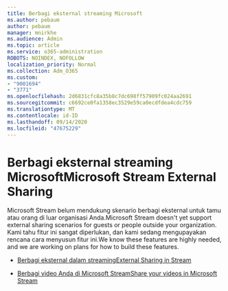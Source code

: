 ```yaml
---
title: Berbagi eksternal streaming Microsoft
ms.author: pebaum
author: pebaum
manager: mnirkhe
ms.audience: Admin
ms.topic: article
ms.service: o365-administration
ROBOTS: NOINDEX, NOFOLLOW
localization_priority: Normal
ms.collection: Adm_O365
ms.custom:
- "9001694"
- "3771"
ms.openlocfilehash: 2d6831cfc8a35b8c7dc698ff57909fc024aa2691
ms.sourcegitcommit: c6692ce0fa1358ec3529e59ca0ecdfdea4cdc759
ms.translationtype: MT
ms.contentlocale: id-ID
ms.lasthandoff: 09/14/2020
ms.locfileid: "47675229"
---
```

# <a name="microsoft-stream-external-sharing"></a><span data-ttu-id="8cb0f-102">Berbagi eksternal streaming Microsoft</span><span class="sxs-lookup"><span data-stu-id="8cb0f-102">Microsoft Stream External Sharing</span></span>

<span data-ttu-id="8cb0f-103">Microsoft Stream belum mendukung skenario berbagi eksternal untuk tamu atau orang di luar organisasi Anda.</span><span class="sxs-lookup"><span data-stu-id="8cb0f-103">Microsoft Stream doesn't yet support external sharing scenarios for guests or people outside your organization.</span></span> <span data-ttu-id="8cb0f-104">Kami tahu fitur ini sangat diperlukan, dan kami sedang mengupayakan rencana cara menyusun fitur ini.</span><span class="sxs-lookup"><span data-stu-id="8cb0f-104">We know these features are highly needed, and we are working on plans for how to build these features.</span></span>

- [<span data-ttu-id="8cb0f-105">Berbagi eksternal dalam streaming</span><span class="sxs-lookup"><span data-stu-id="8cb0f-105">External Sharing in Stream</span></span>](https://docs.microsoft.com/stream/portal-share-video#external-sharing)

- [<span data-ttu-id="8cb0f-106">Berbagi video Anda di Microsoft Stream</span><span class="sxs-lookup"><span data-stu-id="8cb0f-106">Share your videos in Microsoft Stream</span></span>](https://docs.microsoft.com/stream/portal-share-video)
